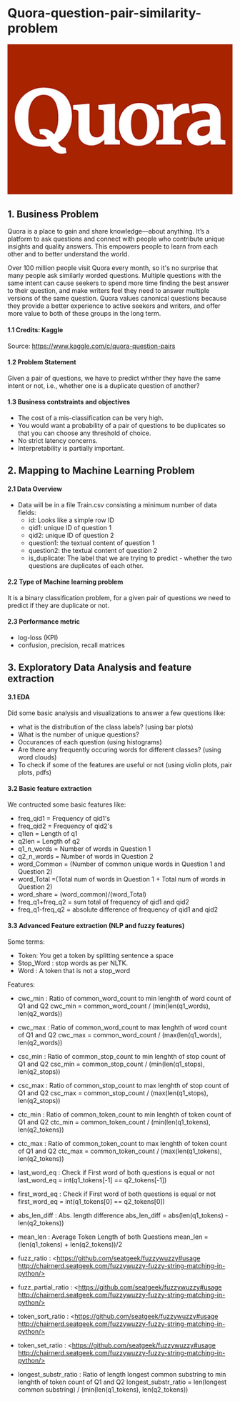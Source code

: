 # Quora-question-pair-similarity-problem
![](quora.jpg)

## 1. Business Problem

Quora is a place to gain and share knowledge—about anything. It’s a platform to ask questions and connect with people who contribute unique insights and quality answers. This empowers people to learn from each other and to better understand the world.

Over 100 million people visit Quora every month, so it's no surprise that many people ask similarly worded questions. Multiple questions with the same intent can cause seekers to spend more time finding the best answer to their question, and make writers feel they need to answer multiple versions of the same question. Quora values canonical questions because they provide a better experience to active seekers and writers, and offer more value to both of these groups in the long term.

#### 1.1 Credits: Kaggle 
Source: <https://www.kaggle.com/c/quora-question-pairs>

#### 1.2 Problem Statement 
Given a pair of questions, we have to predict whther they have the same intent or not, i.e., whether one is a duplicate question of another?

#### 1.3 Business contstraints and objectives 
- The cost of a mis-classification can be very high.
- You would want a probability of a pair of questions to be duplicates so that you can choose any threshold of choice.
- No strict latency concerns.
- Interpretability is partially important.


## 2. Mapping to Machine Learning Problem

#### 2.1 Data Overview
- Data will be in a file Train.csv consisting a minimum number of data fields:
    - id: Looks like a simple row ID
    - qid1: unique ID of question 1
    - qid2: unique ID of question 2
    - question1: the textual content of question 1
    - question2: the textual content of question 2
    - is_duplicate: The label that we are trying to predict - whether the two questions are duplicates of each other.

#### 2.2 Type of Machine learning problem
It is a binary classification problem, for a given pair of questions we need to predict if they are duplicate or not.

#### 2.3 Performance metric
- log-loss (KPI)
- confusion, precision, recall matrices


## 3. Exploratory Data Analysis and feature extraction

#### 3.1 EDA
Did some basic analysis and visualizations to answer a few questions like:
- what is the distribution of the class labels? (using bar plots)
- What is the number of unique questions?
- Occurances of each question (using histograms)
- Are there any frequently occuring words for different classes? (using word clouds)
- To check if some of the features are useful or not (using violin plots, pair plots, pdfs)

#### 3.2 Basic feature extraction
We contructed some basic features like:
- freq_qid1 = Frequency of qid1's
- freq_qid2 = Frequency of qid2's
- q1len = Length of q1
- q2len = Length of q2
- q1_n_words = Number of words in Question 1
- q2_n_words = Number of words in Question 2
- word_Common = (Number of common unique words in Question 1 and Question 2)
- word_Total =(Total num of words in Question 1 + Total num of words in Question 2)
- word_share = (word_common)/(word_Total)
- freq_q1+freq_q2 = sum total of frequency of qid1 and qid2
- freq_q1-freq_q2 = absolute difference of frequency of qid1 and qid2

#### 3.3 Advanced Feature extraction (NLP and fuzzy features)
Some terms:
- Token: You get a token by splitting sentence a space
- Stop_Word : stop words as per NLTK.
- Word : A token that is not a stop_word

Features:
- cwc_min : Ratio of common_word_count to min lenghth of word count of Q1 and Q2</n>
cwc_min = common_word_count / (min(len(q1_words), len(q2_words))

- cwc_max : Ratio of common_word_count to max lenghth of word count of Q1 and Q2
cwc_max = common_word_count / (max(len(q1_words), len(q2_words))

- csc_min : Ratio of common_stop_count to min lenghth of stop count of Q1 and Q2
csc_min = common_stop_count / (min(len(q1_stops), len(q2_stops))

- csc_max : Ratio of common_stop_count to max lenghth of stop count of Q1 and Q2
csc_max = common_stop_count / (max(len(q1_stops), len(q2_stops))

- ctc_min : Ratio of common_token_count to min lenghth of token count of Q1 and Q2
ctc_min = common_token_count / (min(len(q1_tokens), len(q2_tokens))

- ctc_max : Ratio of common_token_count to max lenghth of token count of Q1 and Q2
ctc_max = common_token_count / (max(len(q1_tokens), len(q2_tokens))

- last_word_eq : Check if First word of both questions is equal or not
last_word_eq = int(q1_tokens[-1] == q2_tokens[-1])

- first_word_eq : Check if First word of both questions is equal or not
first_word_eq = int(q1_tokens[0] == q2_tokens[0])

- abs_len_diff : Abs. length difference
abs_len_diff = abs(len(q1_tokens) - len(q2_tokens))

- mean_len : Average Token Length of both Questions
mean_len = (len(q1_tokens) + len(q2_tokens))/2

- fuzz_ratio : <https://github.com/seatgeek/fuzzywuzzy#usage http://chairnerd.seatgeek.com/fuzzywuzzy-fuzzy-string-matching-in-python/>

- fuzz_partial_ratio : <https://github.com/seatgeek/fuzzywuzzy#usage http://chairnerd.seatgeek.com/fuzzywuzzy-fuzzy-string-matching-in-python/>

- token_sort_ratio : <https://github.com/seatgeek/fuzzywuzzy#usage http://chairnerd.seatgeek.com/fuzzywuzzy-fuzzy-string-matching-in-python/>

- token_set_ratio : <https://github.com/seatgeek/fuzzywuzzy#usage http://chairnerd.seatgeek.com/fuzzywuzzy-fuzzy-string-matching-in-python/>

- longest_substr_ratio : Ratio of length longest common substring to min lenghth of token count of Q1 and Q2
longest_substr_ratio = len(longest common substring) / (min(len(q1_tokens), len(q2_tokens))

